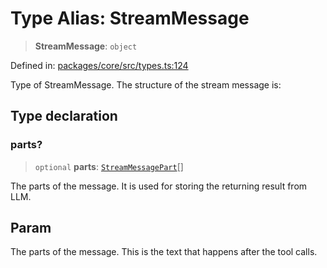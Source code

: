 # Type Alias: StreamMessage

> **StreamMessage**: `object`

Defined in: [packages/core/src/types.ts:124](https://github.com/geodaopenjs/openassistant/blob/0a6a7e7306d75a25dc968b3117f04cb7bd613bec/packages/core/src/types.ts#L124)

Type of StreamMessage. The structure of the stream message is:

## Type declaration

### parts?

> `optional` **parts**: [`StreamMessagePart`](StreamMessagePart.md)[]

The parts of the message. It is used for storing the returning result from LLM.

## Param

The parts of the message. This is the text that happens after the tool calls.

